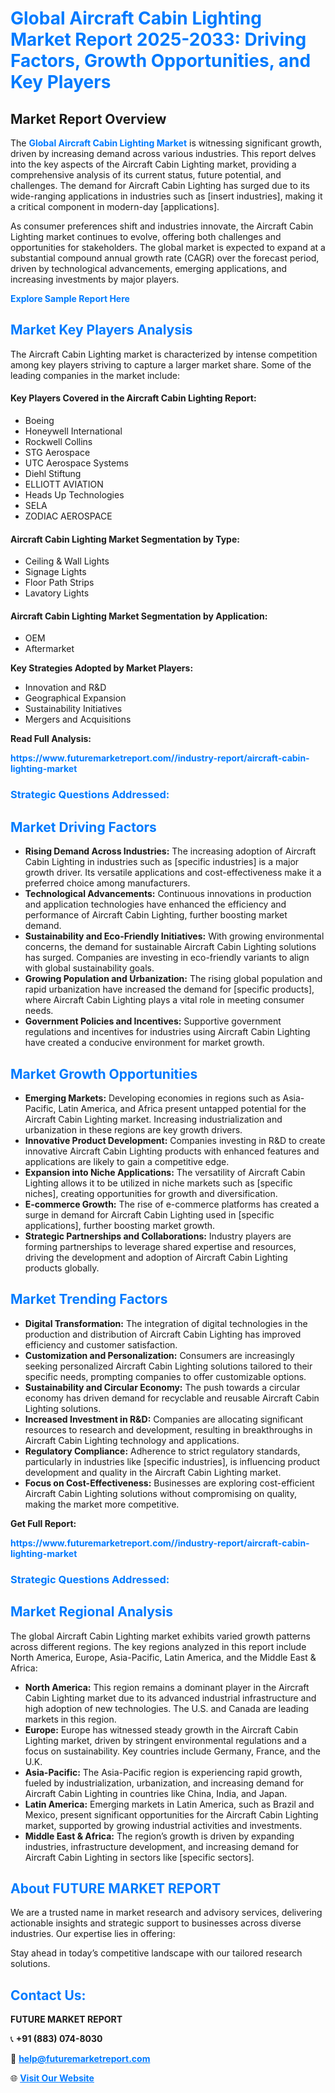 <h1 style="color: #007BFF;">Global Aircraft Cabin Lighting Market Report 2025-2033: Driving Factors, Growth Opportunities, and Key Players</h1>

<section id="overview">
<h2>Market Report Overview</h2>
<p>The <a href="https://www.futuremarketreport.com//industry-report/aircraft-cabin-lighting-market" style="color: #007BFF; text-decoration: none;"><strong>Global Aircraft Cabin Lighting Market</strong></a> is witnessing significant growth, driven by increasing demand across various industries. This report delves into the key aspects of the Aircraft Cabin Lighting market, providing a comprehensive analysis of its current status, future potential, and challenges. The demand for Aircraft Cabin Lighting has surged due to its wide-ranging applications in industries such as [insert industries], making it a critical component in modern-day [applications].</p>
<p>As consumer preferences shift and industries innovate, the Aircraft Cabin Lighting market continues to evolve, offering both challenges and opportunities for stakeholders. The global market is expected to expand at a substantial compound annual growth rate (CAGR) over the forecast period, driven by technological advancements, emerging applications, and increasing investments by major players.</p>
</section>

<section id="overview">
<p><a href="https://www.futuremarketreport.com//request-sample/reportId=45376" style="color: #007BFF; text-decoration: none;"><strong>Explore Sample Report Here</strong></a></p>
</section>

<section id="key-players">
<h2 style="color: #007BFF;">Market Key Players Analysis</h2>
<p>The Aircraft Cabin Lighting market is characterized by intense competition among key players striving to capture a larger market share. Some of the leading companies in the market include:</p>
<h4>Key Players Covered in the Aircraft Cabin Lighting Report:</h4>
<ul><li>Boeing</li><li>Honeywell International</li><li>Rockwell Collins</li><li>STG Aerospace</li><li>UTC Aerospace Systems</li><li>Diehl Stiftung</li><li>ELLIOTT AVIATION</li><li>Heads Up Technologies</li><li>SELA</li><li>ZODIAC AEROSPACE</li></ul>
<h4>Aircraft Cabin Lighting Market Segmentation by Type:</h4>
<ul><li>Ceiling &amp; Wall Lights</li><li>Signage Lights</li><li>Floor Path Strips</li><li>Lavatory Lights</li></ul>

<h4>Aircraft Cabin Lighting Market Segmentation by Application:</h4>
<ul><li>OEM</li><li>Aftermarket</li></ul>
<p><strong>Key Strategies Adopted by Market Players:</strong></p>
<ul>
<li>Innovation and R&D</li>
<li>Geographical Expansion</li>
<li>Sustainability Initiatives</li>
<li>Mergers and Acquisitions</li>
</ul>
</section>

<section>
<p><strong>Read Full Analysis: </strong></p><a href="https://www.futuremarketreport.com//industry-report/aircraft-cabin-lighting-market" style="color: #007BFF; text-decoration: none;"><strong>https://www.futuremarketreport.com//industry-report/aircraft-cabin-lighting-market</strong></a>
<h3 style="color: #007BFF;">Strategic Questions Addressed:</h3>
</section>

<section id="driving-factors">
<h2 style="color: #007BFF;">Market Driving Factors</h2>
<ul>
<li><strong>Rising Demand Across Industries:</strong> The increasing adoption of Aircraft Cabin Lighting in industries such as [specific industries] is a major growth driver. Its versatile applications and cost-effectiveness make it a preferred choice among manufacturers.</li>
<li><strong>Technological Advancements:</strong> Continuous innovations in production and application technologies have enhanced the efficiency and performance of Aircraft Cabin Lighting, further boosting market demand.</li>
<li><strong>Sustainability and Eco-Friendly Initiatives:</strong> With growing environmental concerns, the demand for sustainable Aircraft Cabin Lighting solutions has surged. Companies are investing in eco-friendly variants to align with global sustainability goals.</li>
<li><strong>Growing Population and Urbanization:</strong> The rising global population and rapid urbanization have increased the demand for [specific products], where Aircraft Cabin Lighting plays a vital role in meeting consumer needs.</li>
<li><strong>Government Policies and Incentives:</strong> Supportive government regulations and incentives for industries using Aircraft Cabin Lighting have created a conducive environment for market growth.</li>
</ul>
</section>

<section id="growth-opportunities">
<h2 style="color: #007BFF;">Market Growth Opportunities</h2>
<ul>
<li><strong>Emerging Markets:</strong> Developing economies in regions such as Asia-Pacific, Latin America, and Africa present untapped potential for the Aircraft Cabin Lighting market. Increasing industrialization and urbanization in these regions are key growth drivers.</li>
<li><strong>Innovative Product Development:</strong> Companies investing in R&D to create innovative Aircraft Cabin Lighting products with enhanced features and applications are likely to gain a competitive edge.</li>
<li><strong>Expansion into Niche Applications:</strong> The versatility of Aircraft Cabin Lighting allows it to be utilized in niche markets such as [specific niches], creating opportunities for growth and diversification.</li>
<li><strong>E-commerce Growth:</strong> The rise of e-commerce platforms has created a surge in demand for Aircraft Cabin Lighting used in [specific applications], further boosting market growth.</li>
<li><strong>Strategic Partnerships and Collaborations:</strong> Industry players are forming partnerships to leverage shared expertise and resources, driving the development and adoption of Aircraft Cabin Lighting products globally.</li>
</ul>
</section>

<section id="trending-factors">
<h2 style="color: #007BFF;">Market Trending Factors</h2>
<ul>
<li><strong>Digital Transformation:</strong> The integration of digital technologies in the production and distribution of Aircraft Cabin Lighting has improved efficiency and customer satisfaction.</li>
<li><strong>Customization and Personalization:</strong> Consumers are increasingly seeking personalized Aircraft Cabin Lighting solutions tailored to their specific needs, prompting companies to offer customizable options.</li>
<li><strong>Sustainability and Circular Economy:</strong> The push towards a circular economy has driven demand for recyclable and reusable Aircraft Cabin Lighting solutions.</li>
<li><strong>Increased Investment in R&D:</strong> Companies are allocating significant resources to research and development, resulting in breakthroughs in Aircraft Cabin Lighting technology and applications.</li>
<li><strong>Regulatory Compliance:</strong> Adherence to strict regulatory standards, particularly in industries like [specific industries], is influencing product development and quality in the Aircraft Cabin Lighting market.</li>
<li><strong>Focus on Cost-Effectiveness:</strong> Businesses are exploring cost-efficient Aircraft Cabin Lighting solutions without compromising on quality, making the market more competitive.</li>
</ul>
</section>

<section>
<p><strong>Get Full Report: </strong></p><a href="https://www.futuremarketreport.com//industry-report/aircraft-cabin-lighting-market" style="color: #007BFF; text-decoration: none;"><strong>https://www.futuremarketreport.com//industry-report/aircraft-cabin-lighting-market</strong></a>
<h3 style="color: #007BFF;">Strategic Questions Addressed:</h3>
</section>


<section id="regional-analysis">
<h2 style="color: #007BFF;">Market Regional Analysis</h2>
<p>The global Aircraft Cabin Lighting market exhibits varied growth patterns across different regions. The key regions analyzed in this report include North America, Europe, Asia-Pacific, Latin America, and the Middle East & Africa:</p>
<ul>
<li><strong>North America:</strong> This region remains a dominant player in the Aircraft Cabin Lighting market due to its advanced industrial infrastructure and high adoption of new technologies. The U.S. and Canada are leading markets in this region.</li>
<li><strong>Europe:</strong> Europe has witnessed steady growth in the Aircraft Cabin Lighting market, driven by stringent environmental regulations and a focus on sustainability. Key countries include Germany, France, and the U.K.</li>
<li><strong>Asia-Pacific:</strong> The Asia-Pacific region is experiencing rapid growth, fueled by industrialization, urbanization, and increasing demand for Aircraft Cabin Lighting in countries like China, India, and Japan.</li>
<li><strong>Latin America:</strong> Emerging markets in Latin America, such as Brazil and Mexico, present significant opportunities for the Aircraft Cabin Lighting market, supported by growing industrial activities and investments.</li>
<li><strong>Middle East & Africa:</strong> The region’s growth is driven by expanding industries, infrastructure development, and increasing demand for Aircraft Cabin Lighting in sectors like [specific sectors].</li>
</ul>
</section>

<footer>
<h2 style="color: #007BFF;">About FUTURE MARKET REPORT</h2>
<p>We are a trusted name in market research and advisory services, delivering actionable insights and strategic support to businesses across diverse industries. Our expertise lies in offering:</p>

<p>Stay ahead in today’s competitive landscape with our tailored research solutions.</p>

<h2 style="color: #007BFF;">Contact Us:</h2>
<p><strong>FUTURE MARKET REPORT</strong></p>
<p>📞 <strong>+91 (883) 074-8030</strong></p>
<p>📧 <strong><a href="mailto:help@futuremarketreport.com" style="color: #007BFF;">help@futuremarketreport.com</a></strong></p>
<p>🌐 <strong><a href="https://www.futuremarketreport.com/" style="color: #007BFF;">Visit Our Website</a></strong></p>
</footer>